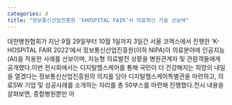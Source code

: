 ```yaml
---
categories: d
title: "정보통신산업진흥원 ‘KHOSPITAL FAIR’서 의료혁신 기술 선보여"
---
```

대한병원협회가 지난 9월 29일부터 10월 1일까지 3일간 서울 코엑스에서 진행한 ‘K-HOSPITAL FAIR 2022’에서 정보통신산업진흥원(이하 NIPA)이 의료분야에 인공지능(AI)을 적용한 사례를 선보이며, 지능형 의료발전 상황을 병원관계자 및 관람객들에게 공개했다.이번 전시회에서는 디지털헬스케어를 통해 국민이 더 건강해지는 희망의 내일을 열겠다는 정보통신산업진흥원의 의지를 담아 디지털헬스케어특별관을 마련하고, 의료SW 기업 및 성공사례를 소개하는 자리를 총 50부스를 마련해 진행했다.전시 내용을 살펴보면, 종합병원뿐만 아